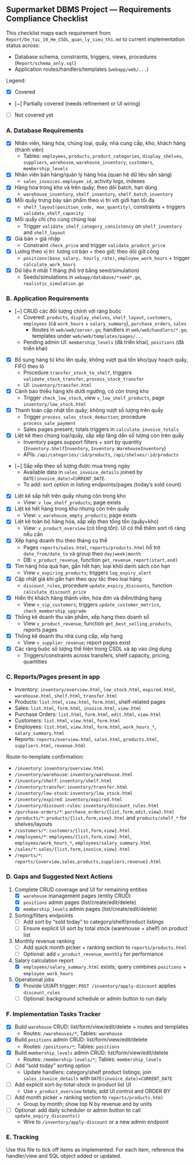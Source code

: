 ## Supermarket DBMS Project — Requirements Compliance Checklist

This checklist maps each requirement from `Report/De_tai_10_He_CSDL_quan_ly_sieu_thi.md` to current implementation status across:
- Database schema, constraints, triggers, views, procedures (`Report/schema_only.sql`)
- Application routes/handlers/templates (`webapp/web/...`)

Legend:
- [x] Covered
- [~] Partially covered (needs refinement or UI wiring)
- [ ] Not covered yet

### A. Database Requirements
- [x] Nhân viên, hàng hóa, chủng loại, quầy, nhà cung cấp, kho, khách hàng (thành viên)
  - Tables: `employees`, `products`, `product_categories`, `display_shelves`, `suppliers`, `warehouse`, `warehouse_inventory`, `customers`, `membership_levels`
- [x] Nhân viên bán hàng/quản lý hàng hóa (quan hệ dữ liệu sẵn sàng)
  - `sales_invoices.employee_id`, activity logs, indexes
- [x] Hàng hóa trong kho và trên quầy; theo dõi batch, hạn dùng
  - `warehouse_inventory`, `shelf_inventory`, `shelf_batch_inventory`
- [x] Mỗi quầy trưng bày sản phẩm theo vị trí với giới hạn tối đa
  - `shelf_layout(position_code, max_quantity)`, constraints + triggers `validate_shelf_capacity`
- [x] Mỗi quầy chỉ cho cùng chủng loại
  - Trigger `validate_shelf_category_consistency` on `shelf_inventory` and `shelf_layout`
- [x] Giá bán > giá nhập
  - Constraint `check_price` and trigger `validate_product_price`
- [x] Lương theo vị trí: lương cơ bản + theo giờ; theo dõi giờ công
  - `positions(base_salary, hourly_rate)`, `employee_work_hours` + trigger `calculate_work_hours`
- [x] Dữ liệu ít nhất 1 tháng (hỗ trợ bằng seed/simulation)
  - Seeds/simulations in `webapp/database/*seed*.go`, `realistic_simulation.go`

### B. Application Requirements
- [~] CRUD các đối tượng chính với ràng buộc
  - Covered: `products`, `display_shelves`, `shelf_layout`, `customers`, `employees` (cả `work_hours` + `salary_summary`), `purchase_orders`, `sales`
    - Routes in `web/web/server.go`; handlers in `web/web/handlers/*.go`; templates under `web/web/templates/pages/...`
  - Pending admin UI: `membership_levels` (đã triển khai), `positions` (đã triển khai)
- [x] Bổ sung hàng từ kho lên quầy, không vượt quá tồn kho/quy hoạch quầy, FIFO theo lô
  - Procedure `transfer_stock_to_shelf`, triggers `validate_stock_transfer`, `process_stock_transfer`
  - UI: `inventory/transfer.html`
- [x] Cảnh báo thiếu hàng khi dưới ngưỡng, có còn trong kho
  - Trigger `check_low_stock`, view `v_low_shelf_products`, page `inventory/low_stock.html`
- [x] Thanh toán cập nhật tồn quầy; không vượt số lượng trên quầy
  - Trigger `process_sales_stock_deduction`; procedure `process_sale_payment`
  - Sales pages present; totals triggers in `calculate_invoice_totals`
- [x] Liệt kê theo chủng loại/quầy, sắp xếp tăng dần số lượng còn trên quầy
  - Inventory pages support filters + sort by quantity (`Inventory.ShelfInventory`, `Inventory.WarehouseInventory`)
  - APIs: `/api/categories/:id/products`, `/api/shelves/:id/products`
- [~] Sắp xếp theo số lượng được mua trong ngày
  - Available data in `sales_invoice_details` joined by `DATE(invoice_date)=CURRENT_DATE`.
  - To add: sort option in listing endpoints/pages (today’s sold count)
- [x] Liệt kê sắp hết trên quầy nhưng còn trong kho
  - View: `v_low_shelf_products`; page exists
- [x] Liệt kê hết hàng trong kho nhưng còn trên quầy
  - View: `v_warehouse_empty_products`; page exists
- [x] Liệt kê toàn bộ hàng hóa, sắp xếp theo tổng tồn (quầy+kho)
  - View: `v_product_overview` (có tổng tồn). UI có thể thêm sort rõ ràng nếu cần
- [x] Xếp hạng doanh thu theo tháng cụ thể
  - Pages `reports/sales.html`, `reports/products.html` hỗ trợ `date_from/date_to` và group theo `day|week|month`
  - DB: `v_product_revenue`, function `get_revenue_report(start,end)`
- [x] Tìm hàng hóa quá hạn, gần hết hạn; loại khỏi danh sách còn hạn
  - View `v_expiring_products`; triggers `log_expiry_alert`
- [x] Cập nhật giá khi gần hạn theo quy tắc theo loại hàng
  - `discount_rules`, procedure `update_expiry_discounts`, function `calculate_discount_price`
- [x] Hiển thị khách hàng thành viên, hóa đơn và điểm/thăng hạng
  - View `v_vip_customers`; triggers `update_customer_metrics`, `check_membership_upgrade`
- [x] Thống kê doanh thu sản phẩm, xếp hạng theo doanh số
  - View `v_product_revenue`, function `get_best_selling_products`, reports pages
- [x] Thống kê doanh thu nhà cung cấp, xếp hạng
  - View `v_supplier_revenue`; report pages exist
- [x] Các ràng buộc số lượng thể hiện trong CSDL và áp vào ứng dụng
  - Triggers/constraints across transfers, shelf capacity, pricing, quantities

### C. Reports/Pages present in app
- Inventory: `inventory/overview.html`, `low_stock.html`, `expired.html`, `warehouse.html`, `shelf.html`, `transfer.html`
- Products: `list.html`, `view.html`, `form.html`, shelf-related pages
- Sales: `list.html`, `form.html`, `invoice.html`, `view.html`
- Purchase Orders: `list.html`, `form.html`, `edit.html`, `view.html`
- Customers: `list.html`, `view.html`, `form.html`
- Employees: `list.html`, `view.html`, `form.html`, `work_hours_*`, `salary_summary.html`
- Reports: `reports/overview.html`, `sales.html`, `products.html`, `suppliers.html`, `revenue.html`

Route-to-template confirmation:
- `/inventory`: `inventory/overview.html`
- `/inventory/warehouse`: `inventory/warehouse.html`
- `/inventory/shelf`: `inventory/shelf.html`
- `/inventory/transfer`: `inventory/transfer.html`
- `/inventory/low-stock`: `inventory/low_stock.html`
- `/inventory/expired`: `inventory/expired.html`
- `/inventory/discount-rules`: `inventory/discount_rules.html`
- `/purchase-orders/*`: `purchase_orders/{list,form,edit,view}.html`
- `/products/*`: `products/{list,form,view}.html` and `products/shelf_*` for shelves/layouts
- `/customers/*`: `customers/{list,form,view}.html`
- `/employees/*`: `employees/{list,form,view}.html`, `employees/work_hours_*`, `employees/salary_summary.html`
- `/sales/*`: `sales/{list,form,invoice,view}.html`
- `/reports/*`: `reports/{overview,sales,products,suppliers,revenue}.html`

### D. Gaps and Suggested Next Actions
1) Complete CRUD coverage and UI for remaining entities
   - [x] `warehouse` management pages (entity CRUD)
   - [x] `positions` admin pages (list/create/edit/delete)
   - [x] `membership_levels` admin pages (list/create/edit/delete)
2) Sorting/filters endpoints
   - [ ] Add sort by “sold today” to category/shelf/product listings
   - [ ] Ensure explicit UI sort by total stock (warehouse + shelf) on product list
3) Monthly revenue ranking
   - [ ] Add quick month picker + ranking section to `reports/products.html`
   - [ ] Optional: add `v_product_revenue_monthly` for performance
4) Salary calculation report
   - [x] `employees/salary_summary.html` exists; query combines `positions` + `employee_work_hours`
5) Operational jobs
   - [x] Provide UI/API trigger: `POST /inventory/apply-discount` applies `discount_rules`
   - [ ] Optional: background schedule or admin button to run daily

### F. Implementation Tasks Tracker
- [x] Build `warehouse` CRUD: list/form/view/edit/delete + routes and templates
  - Routes: `/warehouses/*`; Tables: `warehouse`
- [x] Build `positions` admin CRUD: list/form/view/edit/delete
  - Routes: `/positions/*`; Tables: `positions`
- [x] Build `membership_levels` admin CRUD: list/form/view/edit/delete
  - Routes: `/membership-levels/*`; Tables: `membership_levels`
- [ ] Add “sold today” sorting option
  - Update handlers: category/shelf product listings; join `sales_invoice_details` with `DATE(invoice_date)=CURRENT_DATE`
- [ ] Add explicit sort-by-total-stock in product list UI
  - Use `v_product_overview` totals; add UI control and ORDER BY
- [ ] Add month picker + ranking section to `reports/products.html`
  - Group by month; show top N by revenue and by units
- [ ] Optional: add daily scheduler or admin button to call `update_expiry_discounts()`
  - Wire to `/inventory/apply-discount` or a new admin endpoint

### E. Tracking
Use this file to tick off items as implemented. For each item, reference the handler/view and SQL object added or updated.


